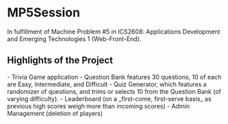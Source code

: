 # MP5Session

In fulfillment of Machine Problem #5 in ICS2608: Applications Development and Emerging Technologies 1 (Web-Front-End).

<h2>Highlights of the Project</h2>
- Trivia Game application
- Question Bank features 30 questions, 10 of each are Easy, Intermediate, and Difficult
- Quiz Generator, which features a randomizer of questions, and trims or selects 10 from the Question Bank (of varying difficulty).
- Leaderboard (on a _first-come, first-serve basis_ as previous high scores weigh more than incoming scores)
- Admin Management (deletion of players)
